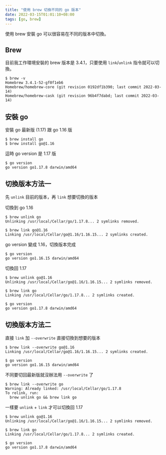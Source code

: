 ```yaml
---
title: "使用 brew 切換不同的 go 版本"
date: 2022-03-15T01:01:10+08:00
tags: [go, brew]
---
```


使用 brew 安裝 go 可以很容易在不同的版本中切換。

## Brew

目前我工作環境安裝的 brew 版本是 3.4.1，只要使用 `link`/`unlink` 指令就可以切換。

```
$ brew -v
Homebrew 3.4.1-52-gf0f1eb6
Homebrew/homebrew-core (git revision 0192df1b390; last commit 2022-03-14)
Homebrew/homebrew-cask (git revision 96b4f7dabd; last commit 2022-03-14)
```

## 安裝 go

安裝 go 最新版 (1.17) 跟 go 1.16 版
```
$ brew install go
$ brew install go@1.16
```

這時 go version 是 1.17 版
```
$ go version
go version go1.17.8 darwin/amd64
```

## 切換版本方法一

先 `unlink` 目前的版本，再 `link` 想要切換的版本

切換到 go 1.16
```
$ brew unlink go
Unlinking /usr/local/Cellar/go/1.17.8... 2 symlinks removed.

$ brew link go@1.16
Linking /usr/local/Cellar/go@1.16/1.16.15... 2 symlinks created.
```

go version 變成 1.16，切換版本完成
```
$ go version
go version go1.16.15 darwin/amd64
```

切換回 1.17
```
$ brew unlink go@1.16
Unlinking /usr/local/Cellar/go@1.16/1.16.15... 2 symlinks removed.

$ brew link go
Linking /usr/local/Cellar/go/1.17.8... 2 symlinks created.

$ go version
go version go1.17.8 darwin/amd64
```

## 切換版本方法二

直接 `link` 加 `--overwrite` 直接切換到想要的版本

```
$ brew link --overwrite go@1.16
Linking /usr/local/Cellar/go@1.16/1.16.15... 2 symlinks created.

$ go version
go version go1.16.15 darwin/amd64
```

不同要切回最新版就沒辦法用 `--overwrite` 了
```
$ brew link --overwrite go
Warning: Already linked: /usr/local/Cellar/go/1.17.8
To relink, run:
  brew unlink go && brew link go
```

一樣要 `unlink` + `link` 才可以切換回 1.17
```
$ brew unlink go@1.16
Unlinking /usr/local/Cellar/go@1.16/1.16.15... 2 symlinks removed.

$ brew link go
Linking /usr/local/Cellar/go/1.17.8... 2 symlinks created.

$ go version
go version go1.17.8 darwin/amd64
```
